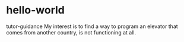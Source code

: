 # hello-world
tutor-guidance
My interest is to find a way to program an elevator that comes from another country, is not functioning at all.
